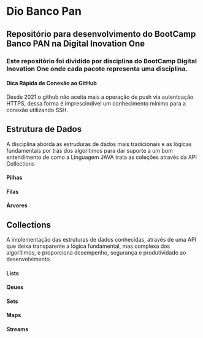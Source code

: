 # Dio Banco Pan
## Repositório para desenvolvimento do BootCamp Banco PAN na Digital Inovation One
### Este repositório foi dividido por disciplina do BootCamp Digital Inovation One onde cada pacote representa uma disciplina.

#### Dica Rápida de Conexão ao GitHub
  Desde 2021 o github não aceita mais a operação de push via autentcação HTTPS, dessa forma é imprescindível um conhecimento mínimo para a conexão utilizando SSH. 

## Estrutura de Dados
  A disciplina aborda as estruduras de dados mais tradicionais e as lógicas fundamentais por trás dos algoritimos para dar suporte a um bom entendimento de como a Linguagem JAVA trata as coleções através da API Collections
  
#### Pilhas

#### Filas

#### Árvores

## Collections

  A implementação das estruturas de dados conhecidas, através de uma API que deixa transparente a lógica fundamental, mas complexa dos algorítimos, e proporciona desempenho, segurança e produtividade ao desenvolvimento.  

#### Lists

#### Qeues

#### Sets

#### Maps

#### Streams
